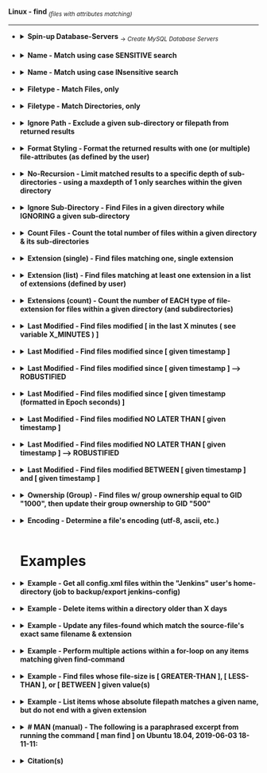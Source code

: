 <!-- ------------------------------------------------------------ ---

This file (on GitHub):

	https://github.com/mcavallo-git/Coding/blob/master/linux/Linux%20-%20find%20(files%20with%20attributes%20matching).md

--- ------------------------------------------------------------- -->


<strong>Linux - find</strong><sub><i> (files with attributes matching)</i></sub><br />
<hr />

<!-- ------------------------------------------------------------ -->

<ul>

<!-- ------------------------------------------------------------ -->

<li><details><summary>
		<b>Spin-up Database-Servers</b>
		<sub> → <i>Create MySQL Database Servers</i></sub>
	</summary>
	<br />
	<ol>
		<li>Create a MySQL Database server by following guide @ <a href="images/screenshots/aws-rds/README.md">AWS - Creating an RDS instance</a></li>
	</ol>
<hr /></details></li><br />


<li><details><summary>
		<b>Name - Match using case SENSITIVE search</b>
	</summary>
<pre><code>find "/var/log" -type 'f' -name "*error*";     ### -name 'filepath' --> case-sensitive search</code></pre>
<hr /></details></li><br />


<!-- ------------------------------------------------------------ -->

<li><details><summary>
		<b>Name - Match using case INsensitive search</b>
	</summary>
<pre><code>find "/var/log" -type 'f' -iname "*error*";    ### -iname 'filepath' --> case-insensitive search</code></pre>
<hr /></details></li><br />


<!-- ------------------------------------------------------------ -->

<li><details><summary>
		<b>Filetype - Match Files, only</b>
	</summary>
<pre><code>find "/var/log" -type 'f' -iname "*error*";    ### -type d --> return files, only</code></pre>
<hr /></details></li><br />


<!-- ------------------------------------------------------------ -->

<li><details><summary>
		<b>Filetype - Match Directories, only</b>
	</summary>
<pre><code>find "/var/log" -type 'd' -iname "*error*";    ### -type d --> return directories, only</code></pre>
<hr /></details></li><br />


<!-- ------------------------------------------------------------ -->

<li><details><summary>
		<b>Ignore Path - Exclude a given sub-directory or filepath from returned results</b>
	</summary>
<pre><code>find "/var/log" -not -path "/var/log/nginx/*"; ### -not -path 'filepath' -->  excludes 'filepath'</code></pre>
<hr /></details></li><br />


<!-- ------------------------------------------------------------ -->

<li><details><summary>
		<b>Format Styling - Format the returned results with one (or multiple) file-attributes (as defined by the user)</b>
	</summary>
<pre><code>find "/var/log" -type "f" -printf "%p %A@\n";  ### printf "%p %A@\n" --> return %p=[fullpath] %A@=[last-modified timestamp (in Unix time)]'</code></pre>
<hr /></details></li><br />


<!-- ------------------------------------------------------------ -->

<li><details><summary>
		<b>No-Recursion - Limit matched results to a specific depth of sub-directories - using a maxdepth of 1 only searches within the given directory</b>
	</summary>
<pre><code>
find '.' -maxdepth 1 -type 'd' -iname '*matched_name*' | wc -l;
</code></pre>
<hr /></details></li><br />


<!-- ------------------------------------------------------------ -->

<li><details><summary>
		<b>Ignore Sub-Directory - Find Files in a given directory while IGNORING a given sub-directory</b>
	</summary>
<pre><code>
find "/var/lib/jenkins" -type 'f' -iname "favicon.ico" -a -not -path "/var/lib/jenkins/workspace/*";
</code></pre>
<hr /></details></li><br />


<!-- ------------------------------------------------------------ -->

<li><details><summary>
		<b>Count Files - Count the total number of files within a given directory & its sub-directories</b>
	</summary>
<pre><code>
find "/var/log" -type 'f' -name "*" | wc -l;
</code></pre>
<hr /></details></li><br />


<!-- ------------------------------------------------------------ -->

<li><details><summary>
		<b>Extension (single) - Find files matching one, single extension</b>
	</summary>
<pre><code>
Refer to script 'find_basenames_extensions.sh' (in this same repo)
</code></pre>
<hr /></details></li><br />


<!-- ------------------------------------------------------------ -->

<li><details><summary>
		<b>Extension (list) - Find files matching at least one extension in a list of extensions (defined by user)</b>
	</summary>
<pre><code>
LOOK_IN_DIRECTORY="$(getent passwd $(whoami) | cut --delimiter=: --fields=6)"; # Current user's home-directory
GENERIC_WEB_FILES=$(find "${LOOK_IN_DIRECTORY}" -type 'f' \( -iname \*.html -o -iname \*.css -o -iname \*.jpg -o -iname \*.png -o -iname \*.gif -o -iname \*.woff2 \));
echo -e "\nFound $(echo "${GENERIC_WEB_FILES}" | wc -l) files matching at least one extension in '${LOOK_IN_DIRECTORY}'\n";
</code></pre>
<hr /></details></li><br />


<!-- ------------------------------------------------------------ -->

<li><details><summary>
		<b>Extensions (count) - Count the number of EACH type of file-extension for files within a given directory (and subdirectories)</b>
	</summary>
	<p>Note: Listed extensions are case-SENSITIVE (e.g. "PDF", "PdF", and "pdf" will be listed separately)</p>
<pre><code>
find "/var/log" -type 'f' | sed -e 's/.*\.//' | sed -e 's/.*\///' | sort | uniq -c | sort -rn;
</code></pre>
<hr /></details></li><br />


<!-- ------------------------------------------------------------ -->

<li><details><summary>
		<b>Last Modified - Find files modified [ in the last X minutes ( see variable X_MINUTES ) ]</b>
	</summary>
<pre><code>
X_MINUTES=120;
find "/var/log" -mtime -${X_MINUTES} -ls;
</code></pre>
<hr /></details></li><br />


<!-- ------------------------------------------------------------ -->

<li><details><summary>
		<b>Last Modified - Find files modified since [ given timestamp ]</b>
	</summary>
<pre><code>
find "/var/log" -type 'f' -newermt "2018-09-21 13:25:18";
</code></pre>
<hr /></details></li><br />


<!-- ------------------------------------------------------------ -->

<li><details><summary>
		<b>Last Modified - Find files modified since [ given timestamp ] --> ROBUSTIFIED</b>
	</summary>
<pre><code>
modified_SINCE="3 minutes ago"; # "X [seconds/minutes/hours/weeks/months/years] ago"
modified_SINCE="06/01/2018"; # "MM/DD/YYYY" (previous date)
modified_SINCE="Fri Sep 21 13:30:18 UTC-4 2018"; # specific date-time with relative timezone (UTC-4===EST)
modified_SINCE="@1537551572"; # epoch timestamp (in seconds)
find "/var/log" -type 'f' -newermt "$(date --date="${modified_SINCE}" +'%Y-%m-%d %H:%M:%S')";
</code></pre>
<hr /></details></li><br />


<!-- ------------------------------------------------------------ -->

<li><details><summary>
		<b>Last Modified - Find files modified since [ given timestamp (formatted in Epoch seconds) ]</b>
	</summary>
<pre><code>
find "/var/log" -type 'f' -newermt "$(date --date=@1533742394 +'%Y-%m-%d %H:%M:%S')";
</code></pre>
<hr /></details></li><br />


<!-- ------------------------------------------------------------ -->

<li><details><summary>
		<b>Last Modified - Find files modified NO LATER THAN [ given timestamp ]</b>
	</summary>
<pre><code>
find "/var/log" -type 'f' ! -newermt "2018-09-21 13:25:18";
</code></pre>
<hr /></details></li><br />


<!-- ------------------------------------------------------------ -->

<li><details><summary>
		<b>Last Modified - Find files modified NO LATER THAN [ given timestamp ] --> ROBUSTIFIED</b>
	</summary>
<pre><code>
modified_NO_LATER_THAN="3 months ago"; # "X [seconds/minutes/hours/weeks/months/years] ago"
modified_NO_LATER_THAN="06/01/2018"; # "MM/DD/YYYY" (previous date)
modified_NO_LATER_THAN="Fri Sep 21 13:30:18 UTC-4 2018"; # specific date-time with relative timezone (UTC-4===EST)
modified_NO_LATER_THAN="@1537551572"; # epoch timestamp (in seconds)
find "/var/log" -type 'f' -not -newermt "$(date --date="${modified_NO_LATER_THAN}" +'%Y-%m-%d %H:%M:%S')";
</code></pre>
<hr /></details></li><br />


<!-- ------------------------------------------------------------ -->

<li><details><summary>
		<b>Last Modified - Find files modified BETWEEN [ given timestamp ] and [ given timestamp ]</b>
	</summary>
<pre><code>
modified_AFTER="2018-09-21 10:05:18";
modified_NO_LATER_THAN="2018-09-21 13:37:19";
find '/var/log' -type 'f' -regex '^/var/log/nginx/.*$' -newermt "${modified_AFTER}" ! -newermt "${modified_NO_LATER_THAN}";
</code></pre>
<hr /></details></li><br />


<!-- ------------------------------------------------------------ -->

<li><details><summary>
		<b>Ownership (Group) - Find files w/ group ownership equal to GID "1000", then update their group ownership to GID "500"</b>
	</summary>
<pre><code>
find "/" -gid "1000" -exec chgrp --changes "500" '{}' \;
</code></pre>
<hr /></details></li><br />


<!-- ------------------------------------------------------------ -->

<li><details><summary>
		<b>Encoding - Determine a file's encoding (utf-8, ascii, etc.)</b>
	</summary>
<pre><code>
file -bi '/var/log/nginx/error.log';
</code></pre>
<hr /></details></li><br />



<!-- ------------------------------------------------------------ -->
# Examples
<!-- ------------------------------------------------------------ -->



<!-- ------------------------------------------------------------ -->

<li><details><summary>
		<b>Example - Get all config.xml files within the "Jenkins" user's home-directory (job to backup/export jenkins-config)</b>
	</summary>
<pre><code>
JENKINS_HOME=$(getent passwd "jenkins" | cut --delimiter=: --fields=6); \
find "${JENKINS_HOME}/" \
-mindepth 1 \
-maxdepth 3 \
-name 'config.xml' \
-not -path "${JENKINS_HOME}/config-history/*" \
-type f \
;
</code></pre>
<hr /></details></li><br />


<!-- ------------------------------------------------------------ -->

<li><details><summary>
		<b>Example - Delete items within a directory older than X days</b>
	</summary>
	<p>ex) Cleanup NGINX Logs</p>
<pre><code>
DIRECTORY_TO_CLEAN="/var/log/nginx/";
OLDER_THAN_DAYS=7;
find ${DIRECTORY_TO_CLEAN} \
-type f \
-mtime +${OLDER_THAN_DAYS} \
-exec printf "$(date +'%Y-%m-%d %H:%M:%S') $(whoami)@$(hostname) | " \; \
-exec rm -v -- '{}' \; \
;
</code></pre>
<hr /></details></li><br />


<!-- ------------------------------------------------------------ -->

<li><details><summary>
		<b>Example - Update any files-found which match the source-file's exact same filename & extension</b>
	</summary>
	<p>##  ex) phpMyAdmin login logo</p>
<pre><code>
# Show the results which will be overwritten
PMA_LOGO_LOGIN="/var/www/html/themes/original/img/logo_right.png" && \
find "/" -name "$(basename ${PMA_LOGO_LOGIN})" -type f -not -path "$(dirname ${PMA_LOGO_LOGIN})/*" -exec echo '{}' \;
# Overwrite the results w/ source-file
PMA_LOGO_LOGIN="/var/www/html/themes/original/img/logo_right.png" && \
find "/" -name "$(basename ${PMA_LOGO_LOGIN})" -type f -not -path "$(dirname ${PMA_LOGO_LOGIN})/*" -exec cp -f "${PMA_LOGO_LOGIN}" '{}' \;
</code></pre>
<hr /></details></li><br />


<!-- ------------------------------------------------------------ -->

<li><details><summary>
		<b>Example - Perform multiple actions within a for-loop on any items matching given find-command</b>
	</summary>
	<p>  ex) phpMyAdmin css searching (for specific class declaration)</p>
<pre><code>
GREP_STRING=".all100";
for EACH_FILE in $(find "/" -name "*.css*"); do
	GREP_RESULTS="$(cat ${EACH_FILE} | grep -n ${GREP_STRING})";
	if [ -n "${GREP_RESULTS}" ]; then
		echo -e "\n------------------------------------------------------------";
		echo "${EACH_FILE}";
		echo "${GREP_RESULTS}";
	fi;
done;
</code></pre>
<hr /></details></li><br />


<!-- ------------------------------------------------------------ -->

<li><details><summary>
		<b>Example - Find files whose file-size is [ GREATER-THAN ], [ LESS-THAN ], or [ BETWEEN ] given value(s)</b>
	</summary>
<pre><code>
# ------------------------------------------------------------
# GREATER-THAN
filesize_GREATER_THAN="1048576c";
find '/var/log' -type 'f' -size "+${filesize_GREATER_THAN}" -printf "% 20s %p\n" | sort --numeric-sort;
# ------------------------------------------------------------
# LESS-THAN
filesize_LESS_THAN="1048576c";
find '/var/log' -type 'f' -size "-${filesize_LESS_THAN}" -printf "% 20s %p\n" | sort --numeric-sort;
# ------------------------------------------------------------
# BETWEEN
filesize_GREATER_THAN="0c";
filesize_LESS_THAN="1048576c";
find '/var/log' -type 'f' -size "+${filesize_GREATER_THAN}" -size "-${filesize_LESS_THAN}" -printf "% 20s %p\n" | sort --numeric-sort;
# ------------------------------------------------------------
</code></pre>
<hr /></details></li><br />


<!-- ------------------------------------------------------------ -->

<li><details><summary>
		<b>Example - List items whose absolute filepath matches a given name, but do not end with a given extension</b>
	</summary>
	<p>ex) Find all Ubuntu "apt" repositories matching "/etc/apt/sources.list"* while ignoring "*.save" files, which are backups of each repo-file (backed-up by apt)</p>
<pre><code>
# ------------------------------------------------------------
# Show parent-filenames
find "/etc/apt/sources.list"* \
-type f \
-not -name *".save" \
-exec echo -e '\n→ apt package-repositories in "{}" :' \; \
-exec grep -h ^deb '{}' \; \
;
# ------------------------------------------------------------
# Hide parent-filenames & sort results
find "/etc/apt/sources.list"* \
-type f \
-not -name *".save" \
-exec grep -h ^deb '{}' \; \
| sort \
;
# ------------------------------------------------------------
</code></pre>
<hr /></details></li><br />


<!-- ------------------------------------------------------------ -->

<li><details><summary>
		<b># MAN (manual) - The following is a paraphrased excerpt from running the command [ man find ] on Ubuntu 18.04, 2019-06-03 18-11-11:</b>
	</summary>
<pre><code>
man find
...
     -size n[cwbkMG]
      'b' for 512-byte blocks (default)
      'c' for bytes
      'w' for two-byte words
      'k' for Kibibytes (KiB, 1024 bytes)
      'M' for Mebibytes (MiB, 1048576 bytes)
      'G' for Gibibytes (GiB, 1073741824 bytes)
...
       The size does not count indirect blocks, but it does count blocks in sparse files that are not actually
       allocated.  Bear in mind that the `%k' and `%b' format specifiers of -printf handle sparse  files  dif‐
       ferently.  The `b' suffix always denotes 512-byte blocks and never 1024-byte blocks, which is different
       to the behaviour of -ls.
...
       The + and - prefixes signify greater than and less than, as usual; i.e., an exact size of n units  does
       not  match.   Bear  in  mind  that  the size is rounded up to the next unit. Therefore -size -1M is not
       equivalent to -size -1048576c.  The former only matches empty files, the latter matches files from 0 to
       1,048,575 bytes.
...
</code></pre>
<hr /></details></li><br />


<!-- ------------------------------------------------------------ -->

<li><details><summary>
		<b>Citation(s)</b>
	</summary>
	<ul>
		<li>linux.die.net  |  "find(1) - Linux man linux"  |  https://linux.die.net/man/1/find</li>
	</ul>
<hr /></details></li><br />

<!-- ------------------------------------------------------------ -->

</ul>
